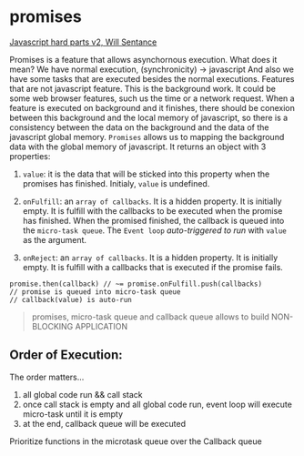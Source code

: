 <!-- @format -->

# promises

[Javascript hard parts v2, Will Sentance](https://static.frontendmasters.com/resources/2019-09-18-javascript-hard-parts-v2/javascript-hard-parts-v2.pdf)

Promises is a feature that allows asynchornous execution.
What does it mean?
We have normal execution, (synchronicity) -> javascript
And also we have some tasks that are executed besides the normal executions. Features that are not javascript feature. This is the background work. It could be some web browser features, such us the time or a network request.
When a feature is executed on background and it finishes, there should be conexion between this background and the local memory of javascript, so there is a consistency between the data on the background and the data of the javascript global memory.
`Promises` allows us to mapping the background data with the global memory of javascript.
It returns an object with 3 properties:

1. `value`: it is the data that will be sticked into this property when the promises has finished. Initialy, `value` is undefined.

2. `onFulfill`: an `array of callbacks`. It is a hidden property. It is initially empty. It is fulfill with the callbacks to be executed when the promise has finished. When the promised finished, the callback is queued into the `micro-task queue`. The `Event loop` _auto-triggered to run_ with `value` as the argument.

3. `onReject`: an `array of callbacks`. It is a hidden property. It is initially empty. It is fulfill with a callbacks that is executed if the promise fails.

```
promise.then(callback) // ~= promise.onFulfill.push(callbacks)
// promise is queued into micro-task queue
// callback(value) is auto-run
```

> promises, micro-task queue and callback queue allows to build NON-BLOCKING APPLICATION

## Order of Execution:

The order matters...

1. all global code run && call stack
2. once call stack is empty and all global code run, event loop will execute micro-task until it is empty
3. at the end, callback queue will be executed

Prioritize functions in the microtask queue over the Callback queue
